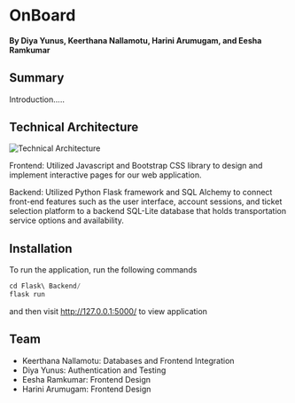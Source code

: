 # OnBoard
#### By Diya Yunus, Keerthana Nallamotu, Harini Arumugam, and Eesha Ramkumar

## Summary
Introduction.....

## Technical Architecture

![Technical Architecture](relative/path/to/app_architecture.png?raw=true "Technical Architecture")

Frontend: Utilized Javascript and Bootstrap CSS library to design and implement interactive pages for our web application.

Backend: Utilized Python Flask framework and SQL Alchemy to connect front-end features such as the user interface, account sessions, and ticket selection platform to a backend SQL-Lite database that holds transportation service options and availability. 

## Installation 
To run the application, run the following commands

```python
cd Flask\ Backend/
flask run
```
and then visit http://127.0.0.1:5000/ to view application
## Team
- Keerthana Nallamotu: Databases and Frontend Integration
- Diya Yunus: Authentication and Testing
- Eesha Ramkumar: Frontend Design
- Harini Arumugam: Frontend Design

